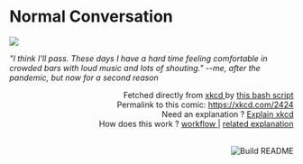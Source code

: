 # <b>Normal Conversation</b>

[![](https://imgs.xkcd.com/comics/normal_conversation.png)](https://xkcd.com/2424)

<i>&quot;I think I&#39;ll pass. These days I have a hard time feeling comfortable in crowded bars with loud music and lots of shouting.&quot; --me, after the pandemic, but now for a second reason</i>

<div align="right">
  Fetched directly from
  <a href="https://xkcd.com">
    xkcd
  </a>
  by
  <a href="https://github.com/Vanille-N/Vanille-N/blob/master/fetch">
    this bash script
  </a>
</div>
<div align="right">
  Permalink to this comic:
  <a href="https://xkcd.com/2424">
    https://xkcd.com/2424
  </a>
</div>
<div align="right">
  Need an explanation ?
  <a href="https://www.explainxkcd.com/wiki/index.php/2424">
    Explain xkcd
  </a>
</div>
<div align="right">
  How does this work ?
  <a href="https://github.com/Vanille-N/Vanille-N/blob/master/.github/workflows/build.yml">
    workflow
  </a>
  |
  <a href="https://simonwillison.net/2020/Jul/10/self-updating-profile-readme/">
    related explanation
  </a>
</div><br>

<a href="https://github.com/Vanille-N/Vanille-N/actions"><img src="https://github.com/Vanille-N/Vanille-N/workflows/Build%20README/badge.svg" align="right" alt="Build README"></a>
